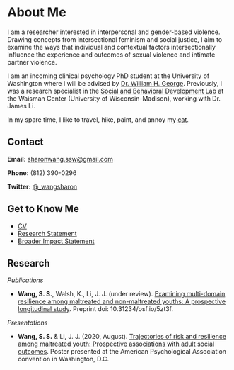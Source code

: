 # About Me
I am a researcher interested in interpersonal and gender-based violence. Drawing concepts from intersectional feminism and social justice, I aim to examine the ways that individual and contextual factors intersectionally influence the experience and outcomes of sexual violence and intimate partner violence.

I am an incoming clinical psychology PhD student at the University of Washington where I will be advised by [Dr. William H. George](https://psych.uw.edu/directory/2743). Previously, I was a research specialist in the [Social and Behavioral Development Lab](https://lilab.waisman.wisc.edu/) at the Waisman Center \(University of Wisconsin-Madison\), working with Dr. James Li.

In my spare time, I like to travel, hike, paint, and annoy my [cat](https://www.instagram.com/juno_thefloof/).

## Contact 
**Email:** [sharonwang.ssw@gmail.com](mailto:sharonwang.ssw@gmail.com)

**Phone:** \(812\) 390-0296

**Twitter:** [@\_wangsharon](https://twitter.com/\_wangsharon)

## Get to Know Me
* [CV](wangsharon-cv-8.2021.pdf)
* [Research Statement](wangsharon-personal.pdf)
* [Broader Impact Statement](wangsharon-broader-impacts.pdf)

## Research
*Publications*
  * **Wang, S. S.**, Walsh, K., Li, J. J. (under review). [Examining multi-domain resilience among maltreated and non-maltreated youths: A prospective longitudinal study](https://psyarxiv.com/5zt3f/). Preprint doi: 10.31234/osf.io/5zt3f.

*Presentations*
  * **Wang, S. S.** & Li, J. J. (2020, August). [Trajectories of risk and resilience among maltreated youth: Prospective associations with adult social outcomes](wangsharon-APAposter2020.pdf). Poster presented at the American Psychological Association convention in Washington, D.C.
